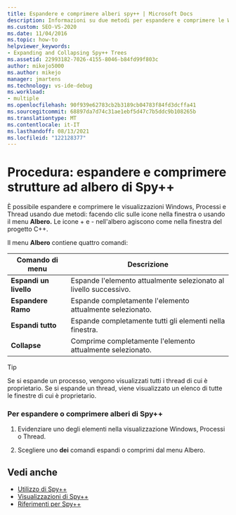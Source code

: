 ```yaml
---
title: Espandere e comprimere alberi spy++ | Microsoft Docs
description: Informazioni su due metodi per espandere e comprimere le Windows, Processi e Thread. È possibile fare clic sulle icone nella finestra o usare il menu Albero.
ms.custom: SEO-VS-2020
ms.date: 11/04/2016
ms.topic: how-to
helpviewer_keywords:
- Expanding and Collapsing Spy++ Trees
ms.assetid: 22993182-7026-4155-8046-b84fd99f803c
author: mikejo5000
ms.author: mikejo
manager: jmartens
ms.technology: vs-ide-debug
ms.workload:
- multiple
ms.openlocfilehash: 90f939e62783cb2b3189cb04783f84fd3dcffa41
ms.sourcegitcommit: 68897da7d74c31ae1ebf5d47c7b5ddc9b108265b
ms.translationtype: MT
ms.contentlocale: it-IT
ms.lasthandoff: 08/13/2021
ms.locfileid: "122128377"
---
```

# <a name="how-to-expand-and-collapse-spy-trees"></a>Procedura: espandere e comprimere strutture ad albero di Spy++
È possibile espandere e comprimere le visualizzazioni Windows, Processi e Thread usando due metodi: facendo clic sulle icone nella finestra o usando il menu **Albero.** Le icone + e - nell'albero agiscono come nella finestra del progetto C++.

 Il menu **Albero** contiene quattro comandi:

|Comando di menu|Descrizione|
|------------------|-----------------|
|**Espandi un livello**|Espande l'elemento attualmente selezionato al livello successivo.|
|**Espandere Ramo**|Espande completamente l'elemento attualmente selezionato.|
|**Espandi tutto**|Espande completamente tutti gli elementi nella finestra.|
|**Collapse**|Comprime completamente l'elemento attualmente selezionato.|

> [!TIP]
> Se si espande un processo, vengono visualizzati tutti i thread di cui è proprietario. Se si espande un thread, viene visualizzato un elenco di tutte le finestre di cui è proprietario.

### <a name="to-expand-or-collapse-spy-trees"></a>Per espandere o comprimere alberi di Spy++

1. Evidenziare uno degli elementi nella visualizzazione Windows, Processi o Thread.

2. Scegliere uno **dei** comandi espandi o comprimi dal menu Albero.

## <a name="see-also"></a>Vedi anche
- [Utilizzo di Spy++](../debugger/using-spy-increment.md)
- [Visualizzazioni di Spy++](../debugger/spy-increment-views.md)
- [Riferimenti per Spy++](../debugger/spy-increment-reference.md)